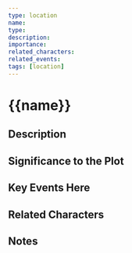 ```yaml
---
type: location
name: 
type: 
description: 
importance: 
related_characters: 
related_events: 
tags: [location]
---
```


# {{name}}

## Description

## Significance to the Plot

## Key Events Here

## Related Characters

## Notes
